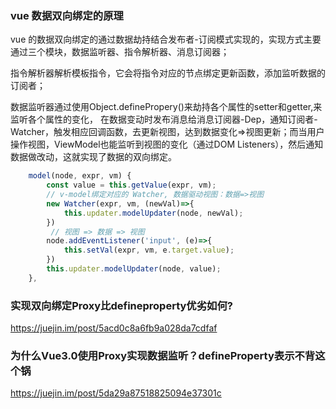 ### vue 数据双向绑定的原理

vue 的数据双向绑定的通过数据劫持结合发布者-订阅模式实现的，实现方式主要通过三个模块，数据监听器、指令解析器、消息订阅器；

指令解析器解析模板指令，它会将指令对应的节点绑定更新函数，添加监听数据的订阅者；

数据监听器通过使用Object.definePropery()来劫持各个属性的setter和getter,来监听各个属性的变化， 在数据变动时发布消息给消息订阅器-Dep，通知订阅者-Watcher，触发相应回调函数，去更新视图，达到数据变化=>视图更新；而当用户操作视图，ViewModel也能监听到视图的变化（通过DOM Listeners），然后通知数据做改动，这就实现了数据的双向绑定。

```js
    model(node, expr, vm) {
        const value = this.getValue(expr, vm);
        // v-model绑定对应的 Watcher, 数据驱动视图：数据=>视图
        new Watcher(expr, vm, (newVal)=>{
            this.updater.modelUpdater(node, newVal);
        })
         // 视图 => 数据 => 视图
        node.addEventListener('input', (e)=>{
            this.setVal(expr, vm, e.target.value);
        })
        this.updater.modelUpdater(node, value);
    },
```



### 实现双向绑定Proxy比defineproperty优劣如何?
https://juejin.im/post/5acd0c8a6fb9a028da7cdfaf


### 为什么Vue3.0使用Proxy实现数据监听？defineProperty表示不背这个锅
https://juejin.im/post/5da29a87518825094e37301c



























